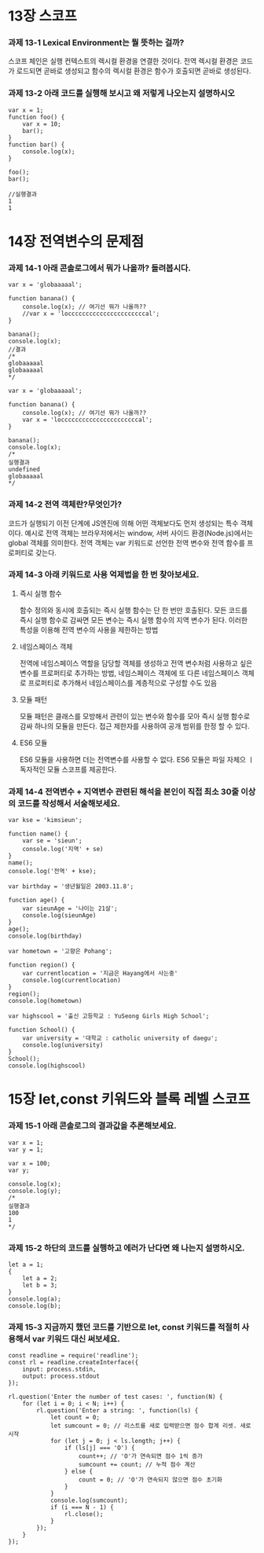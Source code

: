 # 13장 스코프
### 과제 13-1 Lexical Environment는 뭘 뜻하는 걸까?
스코프 체인은 실행 컨텍스트의 렉시컬 환경을 연결한 것이다. 전역 렉시컬 환경은 코드가 로드되면 곧바로 생성되고 함수의 렉시컬 환경은 함수가 호출되면 곧바로 생성된다.

### 과제 13-2 아래 코드를 실행해 보시고 왜 저렇게 나오는지 설명하시오
```JS
var x = 1;
function foo() {
    var x = 10;
    bar();
}
function bar() {
    console.log(x);
}

foo();
bar();
```
```JS
//실행결과
1
1
```
# 14장 전역변수의 문제점
### 과제 14-1 아래 콘솔로그에서 뭐가 나올까? 돌려봅시다.
```JS
var x = 'globaaaaal';

function banana() {
    console.log(x); // 여기선 뭐가 나올까??
    //var x = 'loccccccccccccccccccccccal';
}

banana();
console.log(x);
//결과
/*
globaaaaal
globaaaaal
*/
```
```JS
var x = 'globaaaaal';

function banana() {
    console.log(x); // 여기선 뭐가 나올까??
    var x = 'loccccccccccccccccccccccal';
}

banana();
console.log(x);
/*
실행결과
undefined
globaaaaal
*/
```

### 과제 14-2 전역 객체란?무엇인가?
코드가 실행되기 이전 단계에 JS엔진에 의해 어떤 객체보다도 먼저 생성되는 특수 객체이다. 예시로  전역 객체는 브라우저에서는 window, 서버 사이드 환경(Node.js)에서는 global 객체를 의미한다. 전역 객체는 var 키워드로 선언한 전역 변수와 전역 함수를 프로퍼티로 갖는다.

### 과제 14-3 아래 키워드로 사용 억제법을 한 번 찾아보세요.
1. 즉시 실행 함수

    함수 정의와 동시에 호출되는 즉시 실행 함수는 단 한 번만 호출된다. 모든 코드를 즉시 실행 함수로 감싸면 모든 변수는 즉시 실행 함수의 지역 변수가 된다. 이러한 특성을 이용해 전역 변수의 사용을 제한하는 방법
2. 네임스페이스 객체

    전역에 네임스페이스 역할을 담당할 객체를 생성하고 전역 변수처럼 사용하고 싶은 변수를 프로퍼티로 추가하는 방법, 네임스페이스 객체에 또 다른 네임스페이스 객체로 프로퍼티로 추가해서 네임스페이스를 계층적으로 구성할 수도 있음

3. 모듈 패턴

    모듈 패턴은 클래스를 모방해서 관련이 있는 변수와 함수를 모아 즉시 실행 함수로 감싸 하나의 모듈을 만든다. 접근 제한자를 사용하여 공개 범위를 한정 할 수 있다.
4. ES6 모듈

    ES6 모듈을 사용하면 더는 전역변수를 사용할 수 없다. ES6 모듈은 파일 자체으 ㅣ독자적인 모듈 스코프를 제공한다.


### 과제 14-4 전역변수 + 지역변수 관련된 해석을 본인이 직접 최소 30줄 이상의 코드를 작성해서 서술해보세요.
```JS
var kse = 'kimsieun';

function name() {
    var se = 'sieun';
    console.log('지역' + se)
}
name();
console.log('전역' + kse);

var birthday = '생년월일은 2003.11.8';

function age() {
    var sieunAge = '나이는 21살';
    console.log(sieunAge)
}
age();
console.log(birthday)

var hometown = '고향은 Pohang';

function region() {
    var currentlocation = '지금은 Hayang에서 사는중'
    console.log(currentlocation)
}
region();
console.log(hometown)

var highscool = '출신 고등학교 : YuSeong Girls High School';

function School() {
    var university = '대학교 : catholic university of daegu';
    console.log(university)
}
School();
console.log(highscool)
```

# 15장 let,const 키워드와 블록 레벨 스코프
### 과제 15-1 아래 콘솔로그의 결과값을 추론해보세요.
```JS
var x = 1;
var y = 1;

var x = 100;
var y;

console.log(x);
console.log(y);
/*
실행결과
100
1
*/
```

### 과제 15-2 하단의 코드를 실행하고 에러가 난다면 왜 나는지 설명하시오.
```JS
let a = 1;
{
    let a = 2;
    let b = 3;
}
console.log(a);
console.log(b);
```

### 과제 15-3 지금까지 했던 코드를 기반으로 let, const 키워드를 적절히 사용해서 var 키워드 대신 써보세요.
```JS
const readline = require('readline');
const rl = readline.createInterface({
    input: process.stdin,
    output: process.stdout
});

rl.question('Enter the number of test cases: ', function(N) {
    for (let i = 0; i < N; i++) {
        rl.question('Enter a string: ', function(ls) {
            let count = 0;
            let sumcount = 0; // 리스트를 새로 입력받으면 점수 합계 리셋. 새로 시작
            for (let j = 0; j < ls.length; j++) {
                if (ls[j] === 'O') {
                    count++; // 'O'가 연속되면 점수 1씩 증가
                    sumcount += count; // 누적 점수 계산
                } else {
                    count = 0; // 'O'가 연속되지 않으면 점수 초기화
                }
            }
            console.log(sumcount);
            if (i === N - 1) {
                rl.close();
            }
        });
    }
});
```




